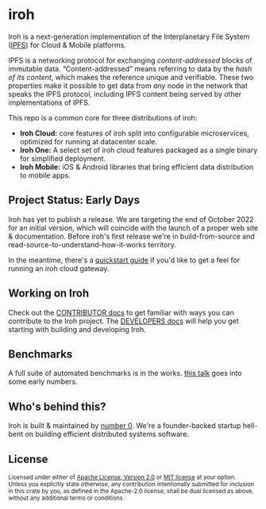 # iroh

Iroh is a next-generation implementation of the Interplanetary File System ([IPFS](https://ipfs.io)) for Cloud & Mobile platforms.

IPFS is a networking protocol for exchanging _content-addressed_ blocks of immutable data. “Content-addressed” means referring to data by the *hash of its content*, which makes the reference unique and verifiable. These two properties make it possible to get data from *any* node in the network that speaks the IPFS protocol, including IPFS content being served by other implementations of IPFS.

This repo is a common core for three distributions of iroh:

- **Iroh Cloud:** core features of iroh split into configurable microservices, optimized for running at datacenter scale.
- **Iroh One:** A select set of iroh cloud features packaged as a single binary for simplified deployment.
- **Iroh Mobile:** iOS & Android libraries that bring efficient data distribution to mobile apps.

## Project Status: Early Days

Iroh has yet to publish a release. We are targeting the end of October 2022 for an initial version, which will coincide with the launch of a proper web site & documentation. Before iroh's first release we're in build-from-source and read-source-to-understand-how-it-works territory.

In the meantime, there's a [quickstart guide](./quickstart.md) if you'd like to get a feel for running an iroh cloud gateway.

## Working on Iroh
Check out the [CONTRIBUTOR docs](./CONTRIBUTOR.md) to get familiar with ways you can contribute to the Iroh project. The [DEVELOPERS docs](./DEVELOPERS.md) will help you get starting with building and developing Iroh.

## Benchmarks

A full suite of automated benchmarks is in the works. [this talk](https://www.youtube.com/watch?v=qPBR2K2X6cs&t=161s) goes into some early numbers.

## Who's behind this?

Iroh is built & maintained by [number 0](https://n0.computer). We're a founder-backed startup hell-bent on building efficient distributed systems software.

## License

<sup>
Licensed under either of <a href="LICENSE-APACHE">Apache License, Version
2.0</a> or <a href="LICENSE-MIT">MIT license</a> at your option.
</sup>

<br />

<sub>
Unless you explicitly state otherwise, any contribution intentionally submitted
for inclusion in this crate by you, as defined in the Apache-2.0 license, shall
be dual licensed as above, without any additional terms or conditions.
</sub>
